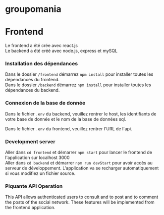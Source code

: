 # groupomania

# Frontend

Le frontend a été crée avec react.js</br>
Le backend a été créé avec node.js, express et mySQL

### Installation des dépendances

Dans le dossier `/frontend` démarrez `npm install` pour installer toutes les dépendances du frontend.</br>
Dans le dossier `/backend` démarrez `npm install` pour installer toutes les dépendances du backend.

### Connexion de la base de donnée 

Dans le fichier `.env` du backend, veuillez rentrer le host, les identifiants de votre base de donnée et le nom de la base de données sql.

Dans le fichier `.env` du frontend, veuillez rentrer l'URL de l'api.

### Development server

Aller dans `cd frontend` et démarrer `npm start` pour lancer le frontend de l'application sur localhost 3000</br>
Aller dans `cd backend` et démarrer  `npm run devStart` pour avoir accès au serveur de développement. L'application va se recharger automatiquement si vous modifiez un fichier source.

### Piquante API Operation 

This API allows authenticated users to consult and to post and to comment the posts of the social network. These features will be implemented from the frontend application.</br>
